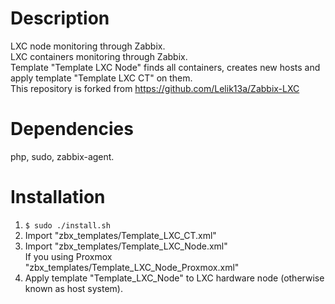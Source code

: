 # Description
LXC node monitoring through Zabbix.  
LXC containers monitoring through Zabbix.  
Template "Template LXC Node" finds all containers, creates new hosts and apply template "Template LXC CT" on them.  
This repository is forked from https://github.com/Lelik13a/Zabbix-LXC

# Dependencies
php, sudo, zabbix-agent.

Installation
============
1. `$ sudo ./install.sh`
2. Import "zbx_templates/Template_LXC_CT.xml"
3. Import "zbx_templates/Template_LXC_Node.xml"  
If you using Proxmox "zbx_templates/Template_LXC_Node_Proxmox.xml"
4. Apply template "Template_LXC_Node" to LXC hardware node (otherwise known as host system).
